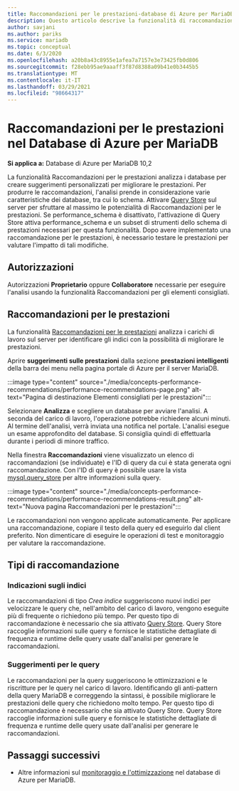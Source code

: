```yaml
---
title: Raccomandazioni per le prestazioni-database di Azure per MariaDB
description: Questo articolo descrive la funzionalità di raccomandazione per le prestazioni del database di Azure per MariaDB
author: savjani
ms.author: pariks
ms.service: mariadb
ms.topic: conceptual
ms.date: 6/3/2020
ms.openlocfilehash: a20b8a43c8955e1afea7a7157e3e73425fb0d806
ms.sourcegitcommit: f28ebb95ae9aaaff3f87d8388a09b41e0b3445b5
ms.translationtype: MT
ms.contentlocale: it-IT
ms.lasthandoff: 03/29/2021
ms.locfileid: "98664317"
---
```

# <a name="performance-recommendations-in-azure-database-for-mariadb"></a>Raccomandazioni per le prestazioni nel Database di Azure per MariaDB

**Si applica a:** Database di Azure per MariaDB 10,2

La funzionalità Raccomandazioni per le prestazioni analizza i database per creare suggerimenti personalizzati per migliorare le prestazioni. Per produrre le raccomandazioni, l'analisi prende in considerazione varie caratteristiche dei database, tra cui lo schema. Attivare [Query Store](concepts-query-store.md) sul server per sfruttare al massimo le potenzialità di Raccomandazioni per le prestazioni. Se performance_schema è disattivato, l'attivazione di Query Store attiva performance_schema e un subset di strumenti dello schema di prestazioni necessari per questa funzionalità. Dopo avere implementato una raccomandazione per le prestazioni, è necessario testare le prestazioni per valutare l'impatto di tali modifiche.

## <a name="permissions"></a>Autorizzazioni

Autorizzazioni **Proprietario** oppure **Collaboratore** necessarie per eseguire l'analisi usando la funzionalità Raccomandazioni per gli elementi consigliati.

## <a name="performance-recommendations"></a>Raccomandazioni per le prestazioni

La funzionalità [Raccomandazioni per le prestazioni](concepts-performance-recommendations.md) analizza i carichi di lavoro sul server per identificare gli indici con la possibilità di migliorare le prestazioni.

Aprire **suggerimenti sulle prestazioni** dalla sezione **prestazioni intelligenti** della barra dei menu nella pagina portale di Azure per il server MariaDB.

:::image type="content" source="./media/concepts-performance-recommendations/performance-recommendations-page.png" alt-text="Pagina di destinazione Elementi consigliati per le prestazioni":::

Selezionare **Analizza** e scegliere un database per avviare l'analisi. A seconda del carico di lavoro, l'operazione potrebbe richiedere alcuni minuti. Al termine dell'analisi, verrà inviata una notifica nel portale. L'analisi esegue un esame approfondito del database. Si consiglia quindi di effettuarla durante i periodi di minore traffico.

Nella finestra **Raccomandazioni** viene visualizzato un elenco di raccomandazioni (se individuate) e l'ID di query da cui è stata generata ogni raccomandazione. Con l'ID di query è possibile usare la vista [mysql.query_store](concepts-query-store.md#mysqlquery_store) per altre informazioni sulla query.

:::image type="content" source="./media/concepts-performance-recommendations/performance-recommendations-result.png" alt-text="Nuova pagina Raccomandazioni per le prestazioni":::

Le raccomandazioni non vengono applicate automaticamente. Per applicare una raccomandazione, copiare il testo della query ed eseguirlo dal client preferito. Non dimenticare di eseguire le operazioni di test e monitoraggio per valutare la raccomandazione.

## <a name="recommendation-types"></a>Tipi di raccomandazione

### <a name="index-recommendations"></a>Indicazioni sugli indici

Le raccomandazioni di tipo *Crea indice* suggeriscono nuovi indici per velocizzare le query che, nell'ambito del carico di lavoro, vengono eseguite più di frequente o richiedono più tempo. Per questo tipo di raccomandazione è necessario che sia attivato [Query Store](concepts-query-store.md). Query Store raccoglie informazioni sulle query e fornisce le statistiche dettagliate di frequenza e runtime delle query usate dall'analisi per generare le raccomandazioni.

### <a name="query-recommendations"></a>Suggerimenti per le query

Le raccomandazioni per la query suggeriscono le ottimizzazioni e le riscritture per le query nel carico di lavoro. Identificando gli anti-pattern della query MariaDB e correggendo la sintassi, è possibile migliorare le prestazioni delle query che richiedono molto tempo. Per questo tipo di raccomandazione è necessario che sia attivato Query Store. Query Store raccoglie informazioni sulle query e fornisce le statistiche dettagliate di frequenza e runtime delle query usate dall'analisi per generare le raccomandazioni.
## <a name="next-steps"></a>Passaggi successivi

- Altre informazioni sul [monitoraggio e l'ottimizzazione](concepts-monitoring.md) nel database di Azure per MariaDB.